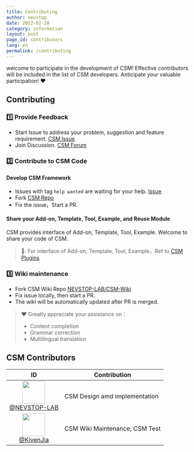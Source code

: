 ```yaml
---
title: Contributing
author: nevstop
date: 2022-02-20
category: information
layout: post
page_id: contributors
lang: en
permalink: /contributing
---
```


welcome to participate in the development of CSM! Effective contributors will be included in the list of CSM developers. Anticipate your valuable participation! :heart:

## Contributing

### :one: Provide Feedback

- Start Issue to address your problem, suggestion and feature requirement. [CSM Issue](https://github.com/NEVSTOP-LAB/Communicable-State-Machine/issues)
- Join Discussion. [CSM Forum](https://github.com/NEVSTOP-LAB/Communicable-State-Machine/discussions)

### :two: Contribute to CSM Code

#### Develop CSM Framework

- Issues with tag `help wanted` are waiting for your help. [Issue](https://github.com/NEVSTOP-LAB/Communicable-State-Machine/issues?q=is%3Aissue+is%3Aopen+label%3A%22help+wanted%22)
- Fork [CSM Repo](https://github.com/NEVSTOP-LAB/Communicable-State-Machine)
- Fix the issue，Start a PR.

#### Share your Add-on, Template, Tool, Example, and Reuse Module

CSM provides interface of Add-on, Template, Tool, Example. Welcome to share your code of CSM.

> 🔗:
> For interface of Add-on, Template, Tool, Example，Ref to [CSM Plugins](https://nevstop-lab.github.io/CSM-Wiki/en/2024-01-01-csm-plugin-system.html)
>

### :three: Wiki maintenance

- Fork CSM Wiki Repo [NEVSTOP-LAB/CSM-Wiki](https://github.com/NEVSTOP-LAB/CSM-Wiki)
- Fix issue locally, then start a PR.
- The wiki will be automatically updated after PR is merged.

>
> :heart: Greatly appreciate your assistance on：
>
> - Content completion
> - Grammar correction
> - Multilingual translation
>

## CSM Contributors

|                                                                     ID                                                                     | Contribution                   |
|:----------------------------------------------------------------------------------------------------------------------------------------------:|------------------------|
| [<img src="https://avatars.githubusercontent.com/u/8196752?v=4"  width="60px" height="60px"><br/>@NEVSTOP-LAB](https://github.com/NEVSTOP-LAB) | CSM Design amd implementation        |
| [<img src="https://avatars.githubusercontent.com/u/28539123?v=4"  width="60px" height="60px"><br/>@KivenJia](https://github.com/KivenJia)  | CSM Wiki Maintenance, CSM Test  |
